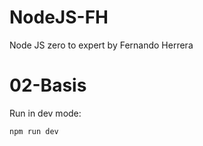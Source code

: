 # NodeJS-FH
Node JS zero to expert by Fernando Herrera

# 02-Basis

Run in dev mode:
```
npm run dev
```

